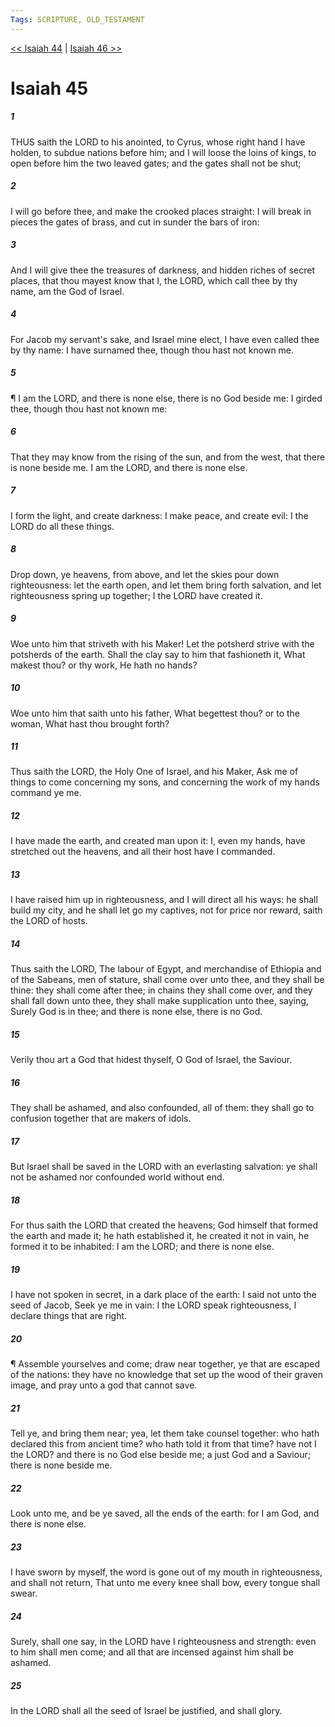 ```yaml
---
Tags: SCRIPTURE, OLD_TESTAMENT
---
```


[<< Isaiah 44](OLD_TESTAMENT/23_Isaiah/Isaiah_44.md) | [Isaiah 46 >>](OLD_TESTAMENT/23_Isaiah/Isaiah_46.md)

# Isaiah 45

##### 1
 THUS saith the LORD to his anointed, to Cyrus, whose right hand I have holden, to subdue nations before him; and I will loose the loins of kings, to open before him the two leaved gates; and the gates shall not be shut;
##### 2
 I will go before thee, and make the crooked places straight: I will break in pieces the gates of brass, and cut in sunder the bars of iron:
##### 3
 And I will give thee the treasures of darkness, and hidden riches of secret places, that thou mayest know that I, the LORD, which call thee by thy name, am the God of Israel.
##### 4
 For Jacob my servant's sake, and Israel mine elect, I have even called thee by thy name: I have surnamed thee, though thou hast not known me.
##### 5
 ¶ I am the LORD, and there is none else, there is no God beside me: I girded thee, though thou hast not known me:
##### 6
 That they may know from the rising of the sun, and from the west, that there is none beside me.  I am the LORD, and there is none else.
##### 7
 I form the light, and create darkness: I make peace, and create evil: I the LORD do all these things.
##### 8
 Drop down, ye heavens, from above, and let the skies pour down righteousness: let the earth open, and let them bring forth salvation, and let righteousness spring up together; I the LORD have created it.
##### 9
 Woe unto him that striveth with his Maker!  Let the potsherd strive with the potsherds of the earth.  Shall the clay say to him that fashioneth it, What makest thou?  or thy work, He hath no hands?
##### 10
 Woe unto him that saith unto his father, What begettest thou?  or to the woman, What hast thou brought forth?
##### 11
 Thus saith the LORD, the Holy One of Israel, and his Maker, Ask me of things to come concerning my sons, and concerning the work of my hands command ye me.
##### 12
 I have made the earth, and created man upon it: I, even my hands, have stretched out the heavens, and all their host have I commanded.
##### 13
 I have raised him up in righteousness, and I will direct all his ways: he shall build my city, and he shall let go my captives, not for price nor reward, saith the LORD of hosts.
##### 14
 Thus saith the LORD, The labour of Egypt, and merchandise of Ethiopia and of the Sabeans, men of stature, shall come over unto thee, and they shall be thine: they shall come after thee; in chains they shall come over, and they shall fall down unto thee, they shall make supplication unto thee, saying, Surely God is in thee; and there is none else, there is no God.
##### 15
 Verily thou art a God that hidest thyself, O God of Israel, the Saviour.
##### 16
 They shall be ashamed, and also confounded, all of them: they shall go to confusion together that are makers of idols.
##### 17
 But Israel shall be saved in the LORD with an everlasting salvation: ye shall not be ashamed nor confounded world without end.
##### 18
 For thus saith the LORD that created the heavens; God himself that formed the earth and made it; he hath established it, he created it not in vain, he formed it to be inhabited: I am the LORD; and there is none else.
##### 19
 I have not spoken in secret, in a dark place of the earth: I said not unto the seed of Jacob, Seek ye me in vain: I the LORD speak righteousness, I declare things that are right.
##### 20
 ¶ Assemble yourselves and come; draw near together, ye that are escaped of the nations: they have no knowledge that set up the wood of their graven image, and pray unto a god that cannot save.
##### 21
 Tell ye, and bring them near; yea, let them take counsel together: who hath declared this from ancient time?  who hath told it from that time?  have not I the LORD?  and there is no God else beside me; a just God and a Saviour; there is none beside me.
##### 22
 Look unto me, and be ye saved, all the ends of the earth: for I am God, and there is none else.
##### 23
 I have sworn by myself, the word is gone out of my mouth in righteousness, and shall not return, That unto me every knee shall bow, every tongue shall swear.
##### 24
 Surely, shall one say, in the LORD have I righteousness and strength: even to him shall men come; and all that are incensed against him shall be ashamed.
##### 25
 In the LORD shall all the seed of Israel be justified, and shall glory.
